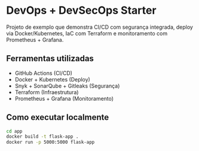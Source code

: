 # DevOps + DevSecOps Starter

Projeto de exemplo que demonstra CI/CD com segurança integrada, deploy via Docker/Kubernetes, IaC com Terraform e monitoramento com Prometheus + Grafana.

## Ferramentas utilizadas
- GitHub Actions (CI/CD)
- Docker + Kubernetes (Deploy)
- Snyk + SonarQube + Gitleaks (Segurança)
- Terraform (Infraestrutura)
- Prometheus + Grafana (Monitoramento)

## Como executar localmente
```bash
cd app
docker build -t flask-app .
docker run -p 5000:5000 flask-app
```
